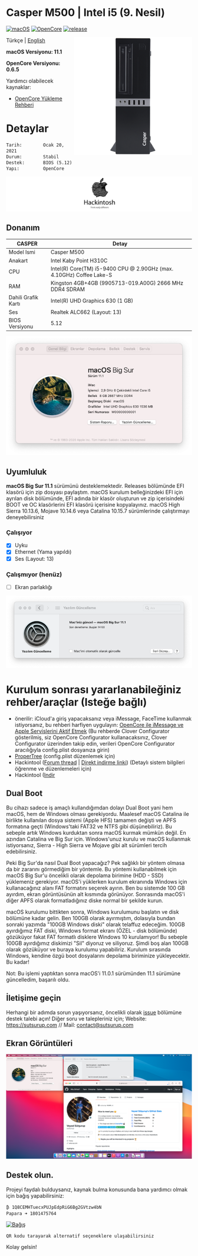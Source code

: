 # Casper M500  | Intel i5 (9. Nesil)

[![macOS](https://img.shields.io/badge/macOS-11.1-orange)](https://www.apple.com/tr/macos/big-sur/)
[![OpenCore](https://img.shields.io/badge/OpenCore-0.6.5-9cf)](https://github.com/acidanthera/OpenCorePkg)
[![release](https://img.shields.io/badge/indir-son%20sürüm-blue.svg)](https://github.com/sutsurup/CASPER-M500-Hackintosh/releases)

<img align="right" src="Images/casper.png" alt="Casper">

Türkçe | [English](https://github.com/sutsurup/ASUS-K555UB-Hackintosh/blob/master/README_EN.md)

**macOS Versiyonu: 11.1**

**OpenCore Versiyonu: 0.6.5**

Yardımcı olabilecek kaynaklar: 

- [OpenCore Yükleme Rehberi](https://dortania.github.io/OpenCore-Install-Guide)


# Detaylar

    Tarih:        Ocak 20, 2021
    Durum:        Stabil
    Destek:       BIOS (5.12)
    Yapı:         OpenCore

![](Images/Hackintosh.png)

## Donanım

| **CASPER** | Detay                                                  |
| ------------------- | ------------------------------------------- |
| Model Ismi      | Casper M500      |
| Anakart           | 	Intel Kaby Point H310C     |
| CPU              | Intel(R) Core(TM) i5-9400 CPU @ 2.90GHz (max. 4.10GHz) Coffee Lake-S              |
| RAM           | Kingston 4GB+4GB (9905713-019.A00G) 2666 MHz DDR4 SDRAM   |
| Dahili Grafik Kartı | Intel(R) UHD Graphics 630 (1 GB)                     |
| Ses       | Realtek ALC662 (Layout: 13)                        |
| BIOS Versiyonu      | 5.12                   |

![](Screenshots/info.png)

## Uyumluluk
**macOS Big Sur 11.1** sürümünü desteklemektedir.
Releases bölümünde EFI klasörü için zip dosyası paylaştım. macOS kurulum belleğinizdeki EFI için ayrılan disk bölümünde, EFI adında bir klasör oluşturun ve zip içerisindeki BOOT ve OC klasörlerini EFI klasörü içerisine kopyalayınız.
macOS High Sierra 10.13.6, Mojave 10.14.6 veya Catalina 10.15.7 sürümlerinde çalıştırmayı deneyebilirsiniz

### Çalışıyor

- [x] Uyku
- [x] Ethernet (Yama yapıldı)
- [x] Ses (Layout: 13)

### Çalışmıyor (henüz)
- [ ] Ekran parlaklığı

![](Screenshots/update.png)

# Kurulum sonrası yararlanabileğiniz rehber/araçlar (Isteğe bağlı)
* önerilir: iCloud'a giriş yapacaksanız veya iMessage, FaceTime kullanmak istiyorsanız, bu rehberi harfiyen uygulayın: [OpenCore ile iMessage ve Apple Servislerini Aktif Etmek](https://osxinfo.net/konu/opencore-ile-imessage-ve-apple-servislerini-aktif-etmek.16297/) (Bu rehberde Clover Configurator gösterilmiş, siz OpenCore Configurator kullanacaksınız, Clover Configurator üzerinden takip edin, verileri OpenCore Configurator aracılığıyla config.plist dosyanıza girin)
* [ProperTree](https://osxinfo.net/konu/propertree-opencore-bootloader-icin-config-duzenleyici.12919/) (config.plist düzenlemek için)
* Hackintool ([Forum thread](https://www.insanelymac.com/forum/topic/335018-hackintool-v286/) | [Direkt indirme linki](http://headsoft.com.au/download/mac/Hackintool.zip)) (Detaylı sistem bilgileri öğrenme ve düzenlemeleri için)
* Hackintool ([Indir](https://github.com/headkaze/Hackintool/releases/tag/3.5.3)

## Dual Boot
Bu cihazı sadece iş amaçlı kullandığımdan dolayı Dual Boot yani hem macOS, hem de Windows olması gerekiyordu. Maalesef macOS Catalina ile birlikte kullanılan dosya sistemi (Apple HFS) tamamen değişti ve APFS formatına geçti (Windows'taki FAT32 ve NTFS gibi düşünebiliriz). Bu sebeple artık Windows kurduktan sonra macOS kurmak mümkün değil. En azından Catalina ve Big Sur için. Windows'unuz kurulu ve macOS kullanmak istiyorsanız, Sierra - High Sierra ve Mojave gibi alt sürümleri tercih edebilirsiniz.

Peki Big Sur'da nasıl Dual Boot yapacağız? Pek sağlıklı bir yöntem olmasa da bir zararını görmediğim bir yöntemle. Bu yöntemi kullanabilmek için macOS Big Sur'u öncelikli olarak depolama birimine (HDD - SSD) yüklemeniz gerekiyor. macOS'i yüklerken kurulum ekranında Windows için kullanacağınız alanı FAT formatını seçerek ayırın. Ben bu sistemde 100 GB ayırdım, ekran görüntüsünün alt kısmında görünüyor. Sonrasında macOS'i diğer APFS olarak formatladığınız diske normal bir şekilde kurun.

macOS kurulumu bittikten sonra, Windows kurulumunu başlatın ve disk bölümüne kadar gelin. Ben 100GB olarak ayırmıştım, dolasıyla bundan sonraki yazımda "100GB Windows diski" olarak telaffuz edeceğim. 100GB ayırdığımız FAT diski, Windows format ekranı (ÖZEL - disk bölümünde) gözüküyor fakat FAT formatlı disklere Windows 10 kurulamıyor! Bu sebeple 100GB ayırdığımız diskimizi "Sil" diyoruz ve siliyoruz. Şimdi boş alan 100GB olarak gözüküyor ve buraya kurulumu yapabiliriz. Kurulum sırasında Windows, kendine özgü boot dosyalarını depolama biriminize yükleyecektir. Bu kadar!

Not: Bu işlemi yaptıktan sonra macOS'i 11.0.1 sürümünden 11.1 sürümüne güncelledim, başarılı oldu.

## İletişime geçin
Herhangi bir adımda sorun yaşıyorsanız, öncelikli olarak [issue](https://github.com/sutsurup/CASPER-M500-Hackintosh/issues) bölümüne destek talebi açın! Diğer soru ve talepleriniz için; Website: https://sutsurup.com // Mail: [contact@sutsurup.com](contact@sutsurup.com)

## Ekran Görüntüleri
![](Screenshots/BigSur.png)

</details>

## Destek olun.
Projeyi faydalı bulduysanız, kaynak bulma konusunda bana yardımcı olmak için bağış yapabilirsiniz:
```
₿ 1Q8CEMHTuecxPUJpEdpRiG6Bg2GVtzw4bN
Papara ➜ 1801475764
``` 
<a href='https://github.com/sutsurup/sutsurup/blob/main/Donate.md'><img alt='Bağış' src='https://github.com/sutsurup/MSI-Hackintosh-Build/blob/main/Images/donate.png?raw=true' height='360px' width='375px'/></a>
```
QR kodu tarayarak alternatif seçeneklere ulaşabilirsiniz
``` 

Kolay gelsin!
